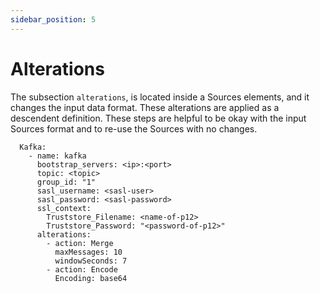 ```yaml
---
sidebar_position: 5
---
```


# Alterations

The subsection `alterations`, is located inside a Sources elements, and it changes the input data format. These alterations are applied as a descendent definition. These steps are helpful to be okay with the input Sources format and to re-use the Sources with no changes.



```
  Kafka:
    - name: kafka
      bootstrap_servers: <ip>:<port>
      topic: <topic>
      group_id: "1"
      sasl_username: <sasl-user>
      sasl_password: <sasl-password>
      ssl_context:
        Truststore_Filename: <name-of-p12>
        Truststore_Password: "<password-of-p12>"
      alterations:
        - action: Merge
          maxMessages: 10
          windowSeconds: 7
        - action: Encode
          Encoding: base64

```
